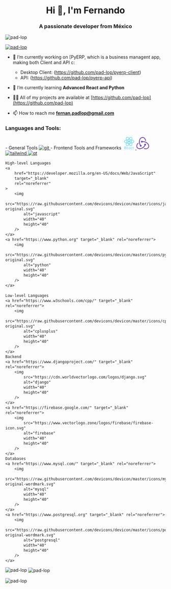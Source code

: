 <h1 align="center">Hi 👋, I'm Fernando</h1>
<h3 align="center">A passionate developer from México</h3>

<p align="left"> <img src="https://komarev.com/ghpvc/?username=pad-lop&label=Profile%20views&color=0e75b6&style=flat" alt="pad-lop" /> </p>

<p align="left"> <a href="https://github.com/ryo-ma/github-profile-trophy"><img src="https://github-profile-trophy.vercel.app/?username=pad-lop" alt="pad-lop" /></a> </p>

- 🔭 I’m currently working on [PyERP, which is a business managent app, making both Client and API c:
    - Desktop Client: (https://github.com/pad-lop/pyerp-client)
    - API: (https://github.com/pad-lop/pyerp-api)

- 🌱 I’m currently learning **Advanced React and Python**

- 👨‍💻 All of my projects are available at [https://github.com/pad-lop](https://github.com/pad-lop)

- 📫 How to reach me **fernan.padlop@gmail.com**




<h3 align="left">Languages and Tools:</h3>
<p align="left">
- General Tools
<a href="https://git-scm.com/" target="_blank" rel="noreferrer">
<img src="https://www.vectorlogo.zone/logos/git-scm/git-scm-icon.svg" alt="git" width="40" height="40" />
</a>
- Frontend Tools and Frameworks
<a href="https://reactjs.org/" target="_blank" rel="noreferrer">
<img src="https://raw.githubusercontent.com/devicons/devicon/master/icons/react/react-original-wordmark.svg" alt="react" width="40" height="40" />
</a>
<a href="https://redux.js.org" target="_blank" rel="noreferrer">
<img src="https://raw.githubusercontent.com/devicons/devicon/master/icons/redux/redux-original.svg" alt="redux" width="40" height="40" />
	</a>
	<a href="https://tailwindcss.com/" target="_blank" rel="noreferrer">
		<img
			src="https://www.vectorlogo.zone/logos/tailwindcss/tailwindcss-icon.svg"
			alt="tailwind"
			width="40"
			height="40"
		/>
	</a>
    <a href="https://www.qt.io/" target="_blank" rel="noreferrer">
		<img
			src="https://upload.wikimedia.org/wikipedia/commons/0/0b/Qt_logo_2016.svg"
			alt="qt"
			width="40"
			height="40"
		/>
	</a>
    
    High-level Languages
    <a
		href="https://developer.mozilla.org/en-US/docs/Web/JavaScript"
		target="_blank"
		rel="noreferrer"
	>
		<img
			src="https://raw.githubusercontent.com/devicons/devicon/master/icons/javascript/javascript-original.svg"
			alt="javascript"
			width="40"
			height="40"
		/>
	</a>
    <a href="https://www.python.org" target="_blank" rel="noreferrer">
		<img
			src="https://raw.githubusercontent.com/devicons/devicon/master/icons/python/python-original.svg"
			alt="python"
			width="40"
			height="40"
		/>
	</a>

    Low-level Languages
	<a href="https://www.w3schools.com/cpp/" target="_blank" rel="noreferrer">
		<img
			src="https://raw.githubusercontent.com/devicons/devicon/master/icons/cplusplus/cplusplus-original.svg"
			alt="cplusplus"
			width="40"
			height="40"
		/>
	</a>
    Backend
	<a href="https://www.djangoproject.com/" target="_blank" rel="noreferrer">
		<img
			src="https://cdn.worldvectorlogo.com/logos/django.svg"
			alt="django"
			width="40"
			height="40"
		/>
	</a>
	<a href="https://firebase.google.com/" target="_blank" rel="noreferrer">
		<img
			src="https://www.vectorlogo.zone/logos/firebase/firebase-icon.svg"
			alt="firebase"
			width="40"
			height="40"
		/>
	</a>
    Databases
	<a href="https://www.mysql.com/" target="_blank" rel="noreferrer">
		<img
			src="https://raw.githubusercontent.com/devicons/devicon/master/icons/mysql/mysql-original-wordmark.svg"
			alt="mysql"
			width="40"
			height="40"
		/>
	</a>
	<a href="https://www.postgresql.org" target="_blank" rel="noreferrer">
		<img
			src="https://raw.githubusercontent.com/devicons/devicon/master/icons/postgresql/postgresql-original-wordmark.svg"
			alt="postgresql"
			width="40"
			height="40"
		/>
	</a>

    
</p><img align="left" src="https://github-readme-stats.vercel.app/api/top-langs?username=pad-lop&show_icons=true&locale=en&layout=compact" alt="pad-lop" /></p>

<p>&nbsp;<img align="center" src="https://github-readme-stats.vercel.app/api?username=pad-lop&show_icons=true&locale=en" alt="pad-lop" /></p>

<p><img align="center" src="https://github-readme-streak-stats.herokuapp.com/?user=pad-lop&" alt="pad-lop" /></p>
